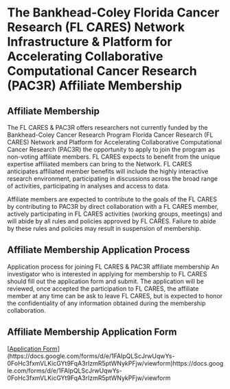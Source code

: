# The Bankhead-Coley Florida Cancer Research (FL CARES) Network Infrastructure & Platform for Accelerating Collaborative Computational Cancer Research (PAC3R) Affiliate Membership

## Affiliate Membership
The FL CARES & PAC3R offers researchers not currently funded by the Bankhead-Coley Cancer Research Program Florida Cancer Research (FL CARES) Network and Platform for Accelerating Collaborative Computational Cancer Research (PAC3R) the opportunity to apply to join the program as non-voting affiliate members.  FL CARES expects to benefit from the unique expertise affiliated members can bring to the Network.  FL CARES anticipates affiliated member benefits will include the highly interactive research environment, participating in discussions across the broad range of activities, participating in  analyses and access to data.
 
Affiliate members are expected to contribute to the goals of the FL CARES by contributing to  PAC3R by direct collaboration with a FL CARES member, actively participating in FL CARES activities (working groups, meetings) and will abide by all rules and policies approved by FL CARES.  Failure to abide by these rules and policies may result in suspension of membership.

## Affiliate Membership Application Process
Application process for joining FL CARES & PAC3R affiliate membership
An investigator who is interested in applying for membership to FL CARES should fill out the application form and submit.  The application will be reviewed, once accepted the participation to FL CARES, the affiliate member at any time can be ask to leave FL CARES, but is expected to honor the confidentiality of any information obtained during the membership collaboration.

## Affiliate Membership Application Form
[[Application Form]([https://forms.gle/epsgBKNfbEJt78XV90](https://docs.google.com/forms/d/e/1FAIpQLScJrwUqwYs-0FoHc3fxmVLKicGYt9FqA3rIzmR5ptWNykPFjw/viewform)https://docs.google.com/forms/d/e/1FAIpQLScJrwUqwYs-0FoHc3fxmVLKicGYt9FqA3rIzmR5ptWNykPFjw/viewform)](https://docs.google.com/forms/d/e/1FAIpQLScJrwUqwYs-0FoHc3fxmVLKicGYt9FqA3rIzmR5ptWNykPFjw/viewform)https://docs.google.com/forms/d/e/1FAIpQLScJrwUqwYs-0FoHc3fxmVLKicGYt9FqA3rIzmR5ptWNykPFjw/viewform

